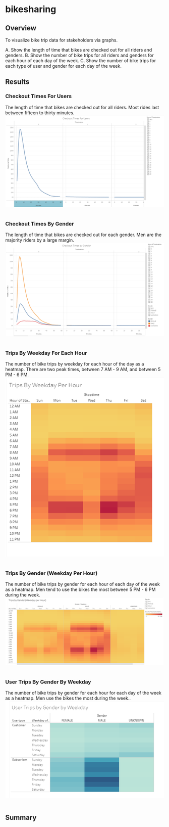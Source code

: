 # bikesharing

## Overview
To visualize bike trip data for stakeholders via graphs.

A. Show the length of time that bikes are checked out for all riders and genders.
B. Show the number of bike trips for all riders and genders for each hour of each day of the week.
C. Show the number of bike trips for each type of user and gender for each day of the week.

## Results

### Checkout Times For Users<br>
The length of time that bikes are checked out for all riders. Most rides last between fifteen to thirty minutes.<br>
![checkout_times_for_users](checkout_times_for_users.png)<br><br>

### Checkout Times By Gender<br>
The length of time that bikes are checked out for each gender.  Men are the majority riders by a large margin.<br>
![checkout_times_by_gender](checkout_times_by_gender.png)<br><br>

### Trips By Weekday For Each Hour<br>
The number of bike trips by weekday for each hour of the day as a heatmap.  There are two peak times, between 7 AM - 9 AM, and between 5 PM - 6 PM.<br>
![trips_by_weekday_per_hour](trips_by_weekday_per_hour.png)<br><br>

### Trips By Gender (Weekday Per Hour)<br>
The number of bike trips by gender for each hour of each day of the week as a heatmap. Men tend to use the bikes the most between 5 PM - 6 PM during the week.<br>
![trips_by_gender_weekday_per_hour](trips_by_gender_weekday_per_hour.png)<br><br>

### User Trips By Gender By Weekday<br>
The number of bike trips by gender for each hour for each day of the week as a heatmap.  Men use the bikes the most during the week..<br>
![user_trips_by_gender_by_weekday](user_trips_by_gender_by_weekday.png)<br><br>

## Summary
